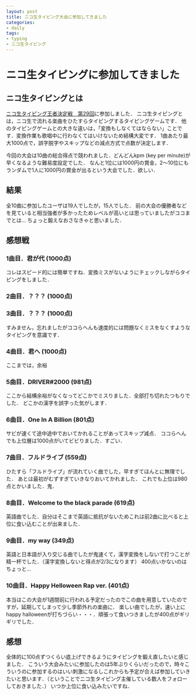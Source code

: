 ```yaml
---
layout: post
title: ニコ生タイピング大会に参加してきました
categories:
- daily
tags:
- typing
- ニコ生タイピング
---
```


# ニコ生タイピングに参加してきました

## ニコ生タイピングとは

[ニコ生タイピング王者決定戦　第29回](http://live.nicovideo.jp/watch/lv308193601)に参加しました．
ニコ生タイピングとは，ニコ生で流れる楽曲をひたすらタイピングするタイピングゲームです．
他のタイピングゲームとの大きな違いは，「変換もしなくてはならない」ことです．変換作業も歌唱中に行わなくてはいけないため結構大変です．
1曲あたり最大1000点で，誤字脱字やスキップなどの減点方式で点数が決定します．

今回の大会は10曲の総合得点で競われました．どんどんkpm (key per minute)が早くなるような難易度設定でした．
なんと1位には1000円の賞金，2〜10位にもランダムで1人に1000円の賞金が出るという大会でした．欲しい．

## 結果
全10曲に参加したユーザは19人でしたが，15人でした．
前の大会の優勝者などを見ていると相当強者が多かったためレベルが高いとは思っていましたがココまでとは…
ちょっと鍛えなおさなきゃと思いました．

## 感想戦

### 1曲目．君が代 (1000点)
コレはスピード的には簡単ですね．変換ミスがないようにチェックしながらタイピングをしました．

### 2曲目．？？？ (1000点)
### 3曲目．？？？ (1000点)
すみません，忘れましたがココらへんも速度的には問題なくミスをなくすようなタイピングを意識です．

### 4曲目．君へ (1000点)
ここまでは，余裕

### 5曲目．DRIVER#2000 (981点)
ここから結構余裕がなくなってどこかでミスりました．全部打ち切れたつもりでした．
どこかの漢字を誤字った気がします．

### 6曲目．One In A Billion (801点)
サビが速くて途中途中でおいてかれることがあってスキップ減点．
ココらへんでも上位層は1000点がいてビビりました．すごい．

### 7曲目．フルドライブ (559点)
ひたすら「フルドライブ」が流れていく曲でした，早すぎてほんとに無理でした．
あとは最初がむずすぎていきなりおいてかれました．
これでも上位は980点とかいました．鬼．

### 8曲目．Welcome to the black parade (619点)
英語曲でした．自分はそこまで英語に抵抗がないためこれは前2曲に比べると上位に食い込むことが出来ました．

### 9曲目．my way (349点)
英語と日本語が入り交じる曲でしたが鬼速くて，漢字変換をしないで打つことが精一杯でした．（漢字変換しないと得点が2/3になります）
400点いかないのはちょっと…

### 10曲目．Happy Helloween Rap ver. (401点)
本当はこの大会が1週間前に行われる予定だったのでこの曲を用意していたのですが，延期してしまって少し季節外れの楽曲に．
楽しい曲でしたが，速い上にhappy halloweenが打ちづらい・・・．頑張って食いつきましたが400点がギリギリでした．

## 感想

全体的に100点ずつくらい底上げできるようにタイピングを鍛え直したいと感じました．
こういう大会みたいに参加したのは5年ぶりくらいだったので，時々こういうのに参加するのはいい刺激になるしこれからも予定が合えば参加していきたいと思います．（ということでニコ生タイピング主催している数人をフォローしておきました．）
いつか上位に食い込みたいですね．
